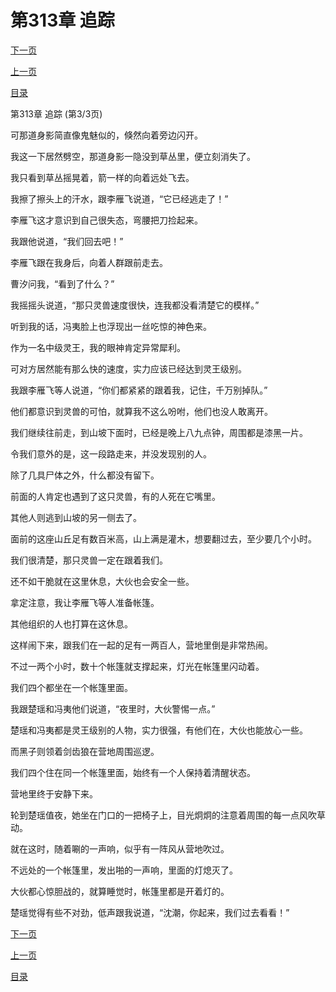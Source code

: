 <h1>第313章    追踪</h1>
            <div><p><a href="./0939_%E7%AC%AC314%E7%AB%A0_%E7%82%AE%E7%81%B0.md">下一页</a></p><p><a href="./0937_%E7%AC%AC313%E7%AB%A0_%E8%BF%BD%E8%B8%AA.md">上一页</a></p><p><a href="../">目录</a></p></div>
            <div><p>第313章    追踪 (第3/3页)</p><p>可那道身影简直像鬼魅似的，倏然向着旁边闪开。</p><p>我这一下居然劈空，那道身影一隐没到草丛里，便立刻消失了。</p><p>我只看到草丛摇晃着，箭一样的向着远处飞去。</p><p>我擦了擦头上的汗水，跟李雁飞说道，“它已经逃走了！”</p><p>李雁飞这才意识到自己很失态，弯腰把刀捡起来。</p><p>我跟他说道，“我们回去吧！”</p><p>李雁飞跟在我身后，向着人群跟前走去。</p><p>曹汐问我，“看到了什么？”</p><p>我摇摇头说道，“那只灵兽速度很快，连我都没看清楚它的模样。”</p><p>听到我的话，冯夷脸上也浮现出一丝吃惊的神色来。</p><p>作为一名中级灵王，我的眼神肯定异常犀利。</p><p>可对方居然能有那么快的速度，实力应该已经达到灵王级别。</p><p>我跟李雁飞等人说道，“你们都紧紧的跟着我，记住，千万别掉队。”</p><p>他们都意识到灵兽的可怕，就算我不这么吩咐，他们也没人敢离开。</p><p>我们继续往前走，到山坡下面时，已经是晚上八九点钟，周围都是漆黑一片。</p><p>令我们意外的是，这一段路走来，并没发现别的人。</p><p>除了几具尸体之外，什么都没有留下。</p><p>前面的人肯定也遇到了这只灵兽，有的人死在它嘴里。</p><p>其他人则逃到山坡的另一侧去了。</p><p>面前的这座山丘足有数百米高，山上满是灌木，想要翻过去，至少要几个小时。</p><p>我们很清楚，那只灵兽一定在跟着我们。</p><p>还不如干脆就在这里休息，大伙也会安全一些。</p><p>拿定注意，我让李雁飞等人准备帐篷。</p><p>其他组织的人也打算在这休息。</p><p>这样闹下来，跟我们在一起的足有一两百人，营地里倒是非常热闹。</p><p>不过一两个小时，数十个帐篷就支撑起来，灯光在帐篷里闪动着。</p><p>我们四个都坐在一个帐篷里面。</p><p>我跟楚瑶和冯夷他们说道，“夜里时，大伙警惕一点。”</p><p>楚瑶和冯夷都是灵王级别的人物，实力很强，有他们在，大伙也能放心一些。</p><p>而黑子则领着剑齿狼在营地周围巡逻。</p><p>我们四个住在同一个帐篷里面，始终有一个人保持着清醒状态。</p><p>营地里终于安静下来。</p><p>轮到楚瑶值夜，她坐在门口的一把椅子上，目光炯炯的注意着周围的每一点风吹草动。</p><p>就在这时，随着唰的一声响，似乎有一阵风从营地吹过。</p><p>不远处的一个帐篷里，发出啪的一声响，里面的灯熄灭了。</p><p>大伙都心惊胆战的，就算睡觉时，帐篷里都是开着灯的。</p><p>楚瑶觉得有些不对劲，低声跟我说道，“沈潮，你起来，我们过去看看！”</p></div>
            <div><p><a href="./0939_%E7%AC%AC314%E7%AB%A0_%E7%82%AE%E7%81%B0.md">下一页</a></p><p><a href="./0937_%E7%AC%AC313%E7%AB%A0_%E8%BF%BD%E8%B8%AA.md">上一页</a></p><p><a href="../">目录</a></p></div>